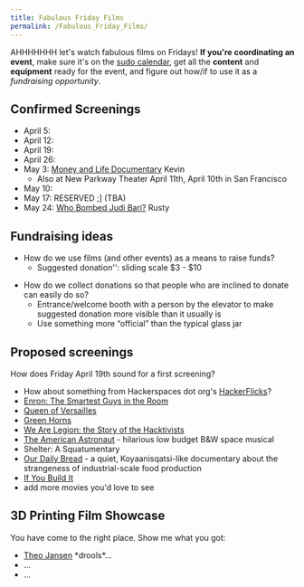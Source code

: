 ```yaml
---
title: Fabulous Friday Films
permalink: /Fabulous_Friday_Films/
---
```


AHHHHHHH let's watch fabulous films on Fridays! **If you're coordinating an event**, make sure it's on the [sudo calendar](https://sudoroom.org/calendar/), get all the **content** and **equipment** ready for the event, and figure out how/if to use it as a *fundraising opportunity*.

Confirmed Screenings
--------------------

-   April 5:
-   April 12:
-   April 19:
-   April 26:
-   May 3: [Money and Life Documentary](http://www.moneyandlifemovie.com/) Kevin
    -   Also at New Parkway Theater April 11th, April 10th in San Francisco
-   May 10:
-   May 17: RESERVED ;\] (TBA)
-   May 24: [Who Bombed Judi Bari?](http://www.whobombedjudibari.com/) Rusty

Fundraising ideas
-----------------

-   How do we use films (and other events) as a means to raise funds?
    -   Suggested donation'': sliding scale $3 - $10

<!-- -->

-   How do we collect donations so that people who are inclined to donate can easily do so?
    -   Entrance/welcome booth with a person by the elevator to make suggested donation more visible than it usually is
    -   Use something more “official” than the typical glass jar

Proposed screenings
-------------------

How does Friday April 19th sound for a first screening?

-   How about something from Hackerspaces dot org's [HackerFlicks](http://hackerspaces.org/wiki/HackerFlicks)?
-   [Enron: The Smartest Guys in the Room](http://topdocumentaryfilms.com/enron-the-smartest-guys-in-the-room/)
-   [Queen of Versailles](http://queenofversailles.co.uk/)
-   [Green Horns](http://www.thegreenhorns.net/?cat=29)
-   [We Are Legion: the Story of the Hacktivists](http://wearelegionthedocumentary.com/)
-   [The American Astronaut](http://www.youtube.com/watch?v=orp1hNYowuM) - hilarious low budget B&W space musical
-   Shelter: A Squatumentary
-   [Our Daily Bread](http://icarusfilms.com/new2006/odb.html) - a quiet, Koyaanisqatsi-like documentary about the strangeness of industrial-scale food production
-   [If You Build It](http://ifyoubuildit.eventbrite.com/#)
-   add more movies you'd love to see

3D Printing Film Showcase
-------------------------

You have come to the right place. Show me what you got:

-   [Theo Jansen](https://sudoroom.org/wiki/page/Fabulous_Friday_Films) \*drools\*...
-   ...
-   ...
